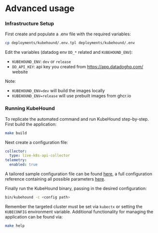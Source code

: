 # Advanced usage

### Infrastructure Setup

First create and populate a .env file with the required variables:

```bash
cp deployments/kubehound/.env.tpl deployments/kubehound/.env
```

Edit the variables (datadog env `DD_*` related and `KUBEHOUND_ENV`):

* `KUBEHOUND_ENV`: `dev` or `release` 
* `DD_API_KEY`: api key you created from https://app.datadoghq.com/ website

Note:
* `KUBEHOUND_ENV=dev` will build the images locally
* `KUBEHOUND_ENV=release` will use prebuilt images from ghcr.io 

### Running KubeHound

To replicate the automated command and run KubeHound step-by-step. First build the application:

```bash
make build
```

Next create a configuration file:

```yaml
collector:
  type: live-k8s-api-collector
telemetry:
  enabled: true
```

A tailored sample configuration file can be found [here](./configs/etc/kubehound.yaml), a full configuration reference containing all possible parameters [here](./configs/etc/kubehound-reference.yaml). 

Finally run the KubeHound binary, passing in the desired configuration:

```bash
bin/kubehound -c <config path>
```

Remember the targeted cluster must be set via `kubectx` or setting the `KUBECONFIG` environment variable. Additional functionality for managing the application can be found via:

```bash
make help
```
